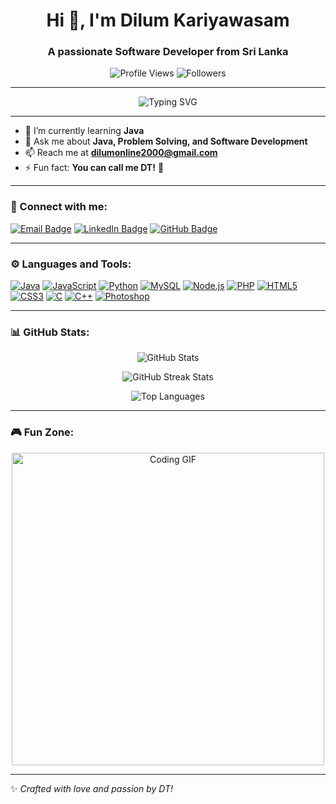 <h1 align="center">Hi 👋, I'm Dilum Kariyawasam</h1>
<h3 align="center">A passionate Software Developer from Sri Lanka</h3>

<p align="center"> 
  <img src="https://komarev.com/ghpvc/?username=dilumonline2000&label=Profile%20views&color=0e75b6&style=flat" alt="Profile Views" />
  <img src="https://img.shields.io/github/followers/dilumonline2000?label=Followers&style=social" alt="Followers" />
</p>

---

<p align="center">
  <img src="https://readme-typing-svg.demolab.com?font=Fira+Code&size=25&pause=1000&color=0E75B6&width=500&lines=Software+Developer+%7C+Problem+Solver;Open+Source+Contributor;Enthusiastic+Java+Learner;Lifelong+Tech+Explorer" alt="Typing SVG" />
</p>

---

- 🌱 I’m currently learning **Java**  
- 💬 Ask me about **Java, Problem Solving, and Software Development**  
- 📫 Reach me at **dilumonline2000@gmail.com**  
- ⚡ Fun fact: **You can call me DT!** 🎉  

---

<h3 align="left">🔗 Connect with me:</h3>
<p align="left">
  <a href="mailto:dilumonline2000@gmail.com"><img src="https://img.shields.io/badge/Email-D14836?style=for-the-badge&logo=gmail&logoColor=white" alt="Email Badge"></a>
  <a href="https://linkedin.com/in/dilumkariyawasam" target="_blank"><img src="https://img.shields.io/badge/LinkedIn-0A66C2?style=for-the-badge&logo=linkedin&logoColor=white" alt="LinkedIn Badge"></a>
  <a href="https://github.com/dilumonline2000" target="_blank"><img src="https://img.shields.io/badge/GitHub-171515?style=for-the-badge&logo=github&logoColor=white" alt="GitHub Badge"></a>
</p>

---

<h3 align="left">⚙️ Languages and Tools:</h3>
<p align="left">
  <a href="https://www.java.com" target="_blank"><img src="https://img.shields.io/badge/Java-ED8B00?style=for-the-badge&logo=java&logoColor=white" alt="Java"></a>
  <a href="https://developer.mozilla.org/en-US/docs/Web/JavaScript" target="_blank"><img src="https://img.shields.io/badge/JavaScript-F7DF1E?style=for-the-badge&logo=javascript&logoColor=black" alt="JavaScript"></a>
  <a href="https://www.python.org" target="_blank"><img src="https://img.shields.io/badge/Python-3776AB?style=for-the-badge&logo=python&logoColor=white" alt="Python"></a>
  <a href="https://www.mysql.com/" target="_blank"><img src="https://img.shields.io/badge/MySQL-005C84?style=for-the-badge&logo=mysql&logoColor=white" alt="MySQL"></a>
  <a href="https://nodejs.org" target="_blank"><img src="https://img.shields.io/badge/Node.js-339933?style=for-the-badge&logo=node.js&logoColor=white" alt="Node.js"></a>
  <a href="https://www.php.net" target="_blank"><img src="https://img.shields.io/badge/PHP-777BB4?style=for-the-badge&logo=php&logoColor=white" alt="PHP"></a>
  <a href="https://www.w3.org/html/" target="_blank"><img src="https://img.shields.io/badge/HTML5-E34F26?style=for-the-badge&logo=html5&logoColor=white" alt="HTML5"></a>
  <a href="https://www.w3schools.com/css/" target="_blank"><img src="https://img.shields.io/badge/CSS3-1572B6?style=for-the-badge&logo=css3&logoColor=white" alt="CSS3"></a>
  <a href="https://www.cprogramming.com/" target="_blank"><img src="https://img.shields.io/badge/C-A8B9CC?style=for-the-badge&logo=c&logoColor=black" alt="C"></a>
  <a href="https://www.w3schools.com/cpp/" target="_blank"><img src="https://img.shields.io/badge/C++-00599C?style=for-the-badge&logo=cplusplus&logoColor=white" alt="C++"></a>
  <a href="https://www.photoshop.com/en" target="_blank"><img src="https://img.shields.io/badge/Photoshop-31A8FF?style=for-the-badge&logo=adobephotoshop&logoColor=white" alt="Photoshop"></a>
</p>

---

<h3 align="left">📊 GitHub Stats:</h3>
<p align="center">
  <img src="https://github-readme-stats.vercel.app/api?username=dilumonline2000&show_icons=true&theme=radical" alt="GitHub Stats">
</p>
<p align="center">
  <img src="https://github-readme-streak-stats.herokuapp.com/?user=dilumonline2000&theme=radical" alt="GitHub Streak Stats">
</p>
<p align="center">
  <img src="https://github-readme-stats.vercel.app/api/top-langs/?username=dilumonline2000&layout=compact&theme=radical" alt="Top Languages">
</p>

---

<h3 align="left">🎮 Fun Zone:</h3>
<p align="center">
  <img src="https://media.giphy.com/media/qgQUggAC3Pfv687qPC/giphy.gif" alt="Coding GIF" width="500" />
</p>

---

✨ *Crafted with love and passion by DT!*
